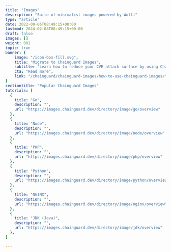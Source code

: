 ```yaml
---
title: "Images"
description: "Suite of minimalist images powered by Wolfi"
type: "article"
date: 2022-09-05T08:49:15+00:00
lastmod: 2024-02-08T08:49:15+00:00
draft: false
images: []
weight: 001
topic: true
banner: {
    image: "/icon-box-fill.svg",
    title: "Migrate to Chainguard Images",
    subtitle: "Learn how to reduce your CVE attack surface by using Chainguard Images",
    cta: "Read more",
    link: "/chainguard/chainguard-images/how-to-use-chainguard-images/"
}
sectiontitle: "Popular Chainguard Images"
tutorials: [
  {
    title: "Go",
    description: "",
    url: "https://images.chainguard.dev/directory/image/go/overview"
  },
  {
    title: "Node",
    description: "",
    url: "https://images.chainguard.dev/directory/image/node/overview"
  },
  {
    title: "PHP",
    description: "",
    url: "https://images.chainguard.dev/directory/image/php/overview"
  },
  {
    title: "Python",
    description: "",
    url: "https://images.chainguard.dev/directory/image/python/overview"
  },
  {
    title: "NGINX",
    description: "",
    url: "https://images.chainguard.dev/directory/image/nginx/overview"
  },
  {
    title: "JDK (Java)",
    description: "",
    url: "https://images.chainguard.dev/directory/image/jdk/overview"
  },
]

---
```

